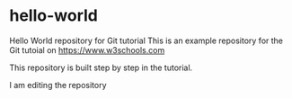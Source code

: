 # hello-world
Hello World repository for Git tutorial
This is an example repository for the Git tutoial on https://www.w3schools.com

This repository is built step by step in the tutorial.

I am editing the repository
